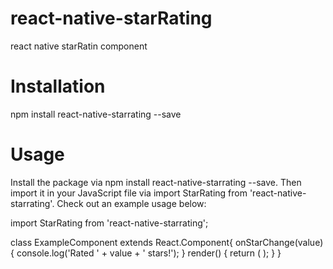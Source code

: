 # react-native-starRating
react native starRatin component

# Installation

npm install react-native-starrating --save

# Usage

Install the package via npm install react-native-starrating --save. Then import it in your JavaScript file via import StarRating from 'react-native-starrating'. Check out an example usage below:

import StarRating from 'react-native-starrating';

class ExampleComponent extends React.Component{
  onStarChange(value) {
    console.log('Rated ' + value + ' stars!');
  }
  render() {
    return (
      <StarRating
        maxStars={5}
        rating={3}
        disabled={false}
        starSize={15}
        onStarChange={this.onStarRatingPress.bind(this)}
      />
    );
  }
}
